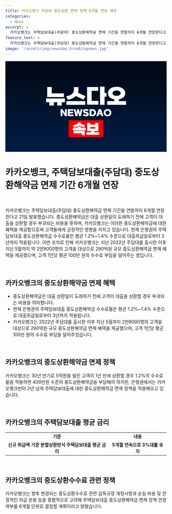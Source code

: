 ```yaml
---
title: 카카오뱅크 주담대 중도상환 면제 정책 6개월 연장 예정
categories:
  - News
excerpt: >
  카카오뱅크는 주택담보대출(주담대) 중도상환해약금 면제 기간을 연말까지 6개월 연장한다고 밝혔다. 현재 은행권의 주택담보대출 중도상환해약금 수수료율은 평균 1.2%~1.4% 수준으로, 카카오뱅크는 이 혜택을 지난 2022년 출시한 주담대 고객에게 제공했으며, 평균 100만 원의 수수료 부담을 덜어줬다. 또한, 카카오뱅크는 최근 5개월 동안 주택담보대출 평균 금리를 3%대로 유지하며, 향후 변경될 감독규정과 손실 비용을 고려해 정책을 결정할 계획이다.
feature_text: >
  카카오뱅크는 주택담보대출(주담대) 중도상환해약금 면제 기간을 연말까지 6개월 연장한다고 밝혔다. 현재 은행권의 주택담보대출 중도상환해약금 수수료율은 평균 1.2%~1.4% 수준으로, 카카오뱅크는 이 혜택을 지난 2022년 출시한 주담대 고객에게 제공했으며, 평균 100만 원의 수수료 부담을 덜어줬다. 또한, 카카오뱅크는 최근 5개월 동안 주택담보대출 평균 금리를 3%대로 유지하며, 향후 변경될 감독규정과 손실 비용을 고려해 정책을 결정할 계획이다.
image: '/assets/img/newsdao_breakingnews.jpg'
---
```


<p><img src="/assets/img/newsdao_breakingnews.jpg" alt="koreaapp 속보" /></p>

<h1>카카오뱅크, 주택담보대출(주담대) 중도상환해약금 면제 기간 6개월 연장</h1>

<p data-ke-size="size16">&nbsp;</p>

<p>카카오뱅크는 주택담보대출(주담대) 중도상환해약금 면제 기간을 연말까지 6개월 연장한다고 21일 발표했습니다. 중도상환해약금은 대출 상환일이 도래하기 전에 고객이 대출을 상환할 경우 부과되는 비용을 뜻하며, 카카오뱅크는 이러한 중도상환해약금에 대한 혜택을 제공함으로써 고객들에게 긍정적인 영향을 끼치고 있습니다. 현재 은행권의 주택담보대출 중도상환해약금 수수료율은 평균 1.2%~1.4% 수준으로 대출취급일로부터 3년까지 적용됩니다. 이번 조치로 인해 카카오뱅크는 지난 2022년 주담대를 출시한 이후 지난 5월까지 약 2만9000명의 고객을 대상으로 290억원 규모 중도상환해약금 면제 혜택을 제공했으며, 고객 1인당 평균 100만 원의 수수료 부담을 덜어주는 셈입니다.</p>

<p data-ke-size="size16">&nbsp;</p>

<h2 data-ke-size="size26">카카오뱅크의 중도상환해약금 면제 혜택</h2>

<ul>
  <li>중도상환해약금은 대출 상환일이 도래하기 전에 고객이 대출을 상환할 경우 부과되는 비용을 의미합니다.</li>
  <li>현재 은행권의 주택담보대출 중도상환해약금 수수료율은 평균 1.2%~1.4% 수준으로 대출취급일로부터 3년까지 적용됩니다.</li>
  <li>카카오뱅크는 2022년 주담대를 출시한 이후 지난 5월까지 2만9000명의 고객을 대상으로 290억원 규모 중도상환해약금 면제 혜택을 제공했으며, 고객 1인당 평균 100만 원의 수수료 부담을 덜어주었습니다.</li>
</ul>

<p data-ke-size="size16">&nbsp;</p>

<h2 data-ke-size="size26">카카오뱅크의 중도상환해약금 면제 정책</h2>

<p data-ke-size="size16">카카오뱅크는 30년 만기로 5억원을 빌린 고객이 1년 만에 상환할 경우 1.2%의 수수료율을 적용하면 400만원 수준의 중도상환해약금을 부담해야 하지만, 은행권에서는 카카오뱅크만이 2년 넘게 주택담보대출에 대한 중도상환해약금 면제 정책을 적용해오고 있습니다.</p>

<p data-ke-size="size16">&nbsp;</p>

<h2 data-ke-size="size26">카카오뱅크의 주택담보대출 평균 금리</h2>

<table>
  <tbody>
    <tr>
      <td style="text-align: center; height: 17px;"><b>기준</b></td>
      <td style="text-align: center; height: 17px;"><b>내용</b></td>
    </tr>
    <tr>
      <td style="text-align: center; height: 17px;"><b>신규 취급액 기준 분할상환방식 주택담보대출 평균 금리</b></td>
      <td style="text-align: center; height: 17px;"><b>5개월 연속으로 3%대를 유지</b></td>
    </tr>
  </tbody>
</table>

<p data-ke-size="size16">&nbsp;</p>

<h2 data-ke-size="size26">카카오뱅크의 중도상환수수료 관련 정책</h2>

<p data-ke-size="size16">카카오뱅크는 향후 변경되는 중도상환수수료 관련 감독규정 개정사항과 손실 비용 및 안정적인 자금 운용 등을 종합적으로 고려해 주택담보대출 중도상환해약금 면제 정책 연장 여부를 6개월 단위로 결정할 계획이라고 밝혔습니다.</p>


